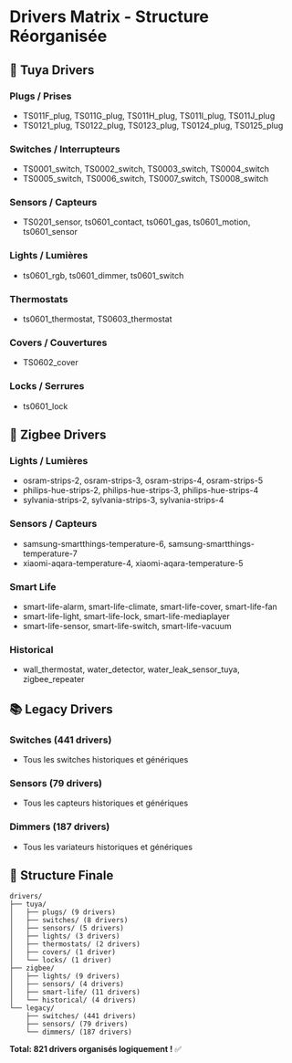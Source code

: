 # Drivers Matrix - Structure Réorganisée

## 🔌 Tuya Drivers

### Plugs / Prises
- TS011F_plug, TS011G_plug, TS011H_plug, TS011I_plug, TS011J_plug
- TS0121_plug, TS0122_plug, TS0123_plug, TS0124_plug, TS0125_plug

### Switches / Interrupteurs
- TS0001_switch, TS0002_switch, TS0003_switch, TS0004_switch
- TS0005_switch, TS0006_switch, TS0007_switch, TS0008_switch

### Sensors / Capteurs
- TS0201_sensor, ts0601_contact, ts0601_gas, ts0601_motion, ts0601_sensor

### Lights / Lumières
- ts0601_rgb, ts0601_dimmer, ts0601_switch

### Thermostats
- ts0601_thermostat, TS0603_thermostat

### Covers / Couvertures
- TS0602_cover

### Locks / Serrures
- ts0601_lock

## 📡 Zigbee Drivers

### Lights / Lumières
- osram-strips-2, osram-strips-3, osram-strips-4, osram-strips-5
- philips-hue-strips-2, philips-hue-strips-3, philips-hue-strips-4
- sylvania-strips-2, sylvania-strips-3, sylvania-strips-4

### Sensors / Capteurs
- samsung-smartthings-temperature-6, samsung-smartthings-temperature-7
- xiaomi-aqara-temperature-4, xiaomi-aqara-temperature-5

### Smart Life
- smart-life-alarm, smart-life-climate, smart-life-cover, smart-life-fan
- smart-life-light, smart-life-lock, smart-life-mediaplayer
- smart-life-sensor, smart-life-switch, smart-life-vacuum

### Historical
- wall_thermostat, water_detector, water_leak_sensor_tuya, zigbee_repeater

## 📚 Legacy Drivers

### Switches (441 drivers)
- Tous les switches historiques et génériques

### Sensors (79 drivers)
- Tous les capteurs historiques et génériques

### Dimmers (187 drivers)
- Tous les variateurs historiques et génériques

## 🎯 Structure Finale

```
drivers/
├── tuya/
│   ├── plugs/ (9 drivers)
│   ├── switches/ (8 drivers)
│   ├── sensors/ (5 drivers)
│   ├── lights/ (3 drivers)
│   ├── thermostats/ (2 drivers)
│   ├── covers/ (1 driver)
│   └── locks/ (1 driver)
├── zigbee/
│   ├── lights/ (9 drivers)
│   ├── sensors/ (4 drivers)
│   ├── smart-life/ (11 drivers)
│   └── historical/ (4 drivers)
└── legacy/
    ├── switches/ (441 drivers)
    ├── sensors/ (79 drivers)
    └── dimmers/ (187 drivers)
```

**Total: 821 drivers organisés logiquement !** ✅